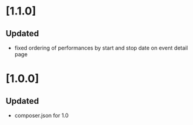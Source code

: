# [1.1.0]
## Updated
- fixed ordering of performances by start and stop date on event detail page

# [1.0.0]
## Updated
- composer.json for 1.0
